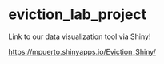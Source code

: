# eviction_lab_project

Link to our data visualization tool via Shiny!

https://mpuerto.shinyapps.io/Eviction_Shiny/ 

